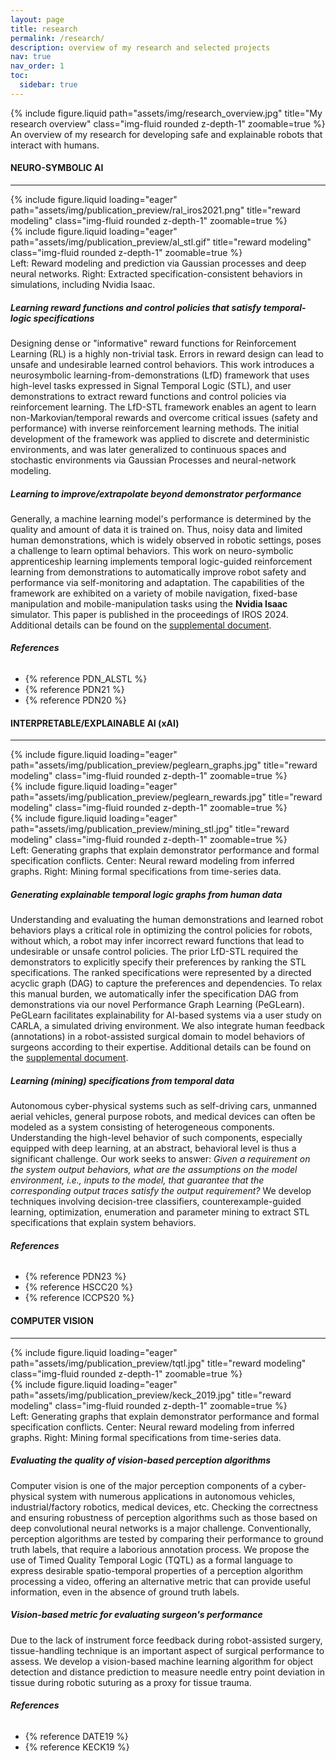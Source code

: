 ```yaml
---
layout: page
title: research
permalink: /research/
description: overview of my research and selected projects
nav: true
nav_order: 1
toc:
  sidebar: true
---
```


<!-- <iframe width="100%" height="800" src="/assets/pdf/research_overview.pdf"> -->

<!-- <img width="100%" height="500" src="/assets/img/.jpg"> -->

<div class="row">
    <div class="col-sm mt-3 mt-md-0">
        {% include figure.liquid path="assets/img/research_overview.jpg" title="My research overview" class="img-fluid rounded z-depth-1" zoomable=true %}
    </div>
</div>
<div class="caption">
    An overview of my research for developing safe and explainable robots that interact with humans.
</div>

#### **NEURO-SYMBOLIC AI**

---

<div class="row">
    <div class="col-sm-4 mt-3 mt-md-0">
        {% include figure.liquid loading="eager" path="assets/img/publication_preview/ral_iros2021.png" title="reward modeling" class="img-fluid rounded z-depth-1" zoomable=true %}
    </div>
    <div class="col-sm-8 mt-3 mb-md-0">
        {% include figure.liquid loading="eager" path="assets/img/publication_preview/al_stl.gif" title="reward modeling" class="img-fluid rounded z-depth-1" zoomable=true %}
    </div>
</div>
<div class="caption">
    Left: Reward modeling and prediction via Gaussian processes and deep neural networks. Right: Extracted specification-consistent behaviors in simulations, including Nvidia Isaac.
</div>

##### _Learning reward functions and control policies that satisfy temporal-logic specifications_

Designing dense or "informative" reward functions for Reinforcement Learning (RL) is a highly non-trivial task. Errors in reward design can lead to unsafe and undesirable learned control behaviors. This work introduces a neurosymbolic learning-from-demonstrations (LfD) framework that uses high-level tasks expressed in Signal Temporal Logic (STL), and user demonstrations to extract reward functions and control policies via reinforcement learning. The LfD-STL framework enables an agent to learn non-Markovian/temporal rewards and overcome critical issues (safety and performance) with inverse reinforcement learning methods. The initial development of the framework was applied to discrete and deterministic environments, and was later generalized to continuous spaces and stochastic environments via Gaussian Processes and neural-network modeling.

##### _Learning to improve/extrapolate beyond demonstrator performance_

Generally, a machine learning model's performance is determined by the quality and amount of data it is trained on. Thus, noisy data and limited human demonstrations, which is widely observed in robotic settings, poses a challenge to learn optimal behaviors. This work on neuro-symbolic apprenticeship learning implements temporal logic-guided reinforcement learning from demonstrations to automatically improve robot safety and performance via self-monitoring and adaptation. The capabilities of the framework are exhibited on a variety of mobile navigation, fixed-base manipulation and mobile-manipulation tasks using the **Nvidia Isaac** simulator. This paper is published in the proceedings of IROS 2024. Additional details can be found on the [supplemental document](https://aniruddh-puranic.info/assets/pdf/alstl_supp.pdf).

###### **References**

- {% reference PDN_ALSTL %}
- {% reference PDN21 %}
- {% reference PDN20 %}

#### **INTERPRETABLE/EXPLAINABLE AI (xAI)**

---

<div class="row">
    <div class="col-sm mt-3 mt-md-0">
        {% include figure.liquid loading="eager" path="assets/img/publication_preview/peglearn_graphs.jpg" title="reward modeling" class="img-fluid rounded z-depth-1" zoomable=true %}
    </div>
    <div class="col-sm mt-3 mt-md-0">
        {% include figure.liquid loading="eager" path="assets/img/publication_preview/peglearn_rewards.jpg" title="reward modeling" class="img-fluid rounded z-depth-1" zoomable=true %}
    </div>
    <div class="col-sm mt-3 mt-md-0">
        {% include figure.liquid loading="eager" path="assets/img/publication_preview/mining_stl.jpg" title="reward modeling" class="img-fluid rounded z-depth-1" zoomable=true %}
    </div>
</div>
<div class="caption">
    Left: Generating graphs that explain demonstrator performance and formal specification conflicts. Center: Neural reward modeling from inferred graphs. Right: Mining formal specifications from time-series data.
</div>

##### _Generating explainable temporal logic graphs from human data_

Understanding and evaluating the human demonstrations and learned robot behaviors plays a critical role in optimizing the control policies for robots, without which, a robot may infer incorrect reward functions that lead to undesirable or unsafe control policies. The prior LfD-STL required the demonstrators to explicitly specify their preferences by ranking the STL specifications. The ranked specifications were represented by a directed acyclic graph (DAG) to capture the preferences and dependencies. To relax this manual burden, we automatically infer the specification DAG from demonstrations via our novel Performance Graph Learning (PeGLearn). PeGLearn facilitates explainability for AI-based systems via a user study on CARLA, a simulated driving environment. We also integrate human feedback (annotations) in a robot-assisted surgical domain to model behaviors of surgeons according to their expertise. Additional details can be found on the [supplemental document](https://aniruddh-puranic.info/assets/pdf/peglearn_supp.pdf).

##### _Learning (mining) specifications from temporal data_

Autonomous cyber-physical systems such as self-driving cars, unmanned aerial vehicles, general purpose robots, and medical devices can often be modeled as a system consisting of heterogeneous components. Understanding the high-level behavior of such components, especially equipped with deep learning, at an abstract, behavioral level is thus a significant challenge. Our work seeks to answer: _Given a requirement on the system output behaviors, what are the assumptions on the model environment, i.e., inputs to the model, that guarantee that the corresponding output traces satisfy the output requirement?_ We develop techniques involving decision-tree classifiers, counterexample-guided learning, optimization, enumeration and parameter mining to extract STL specifications that explain system behaviors.

###### **References**

- {% reference PDN23 %}
- {% reference HSCC20 %}
- {% reference ICCPS20 %}

#### **COMPUTER VISION**

---

<div class="row">
    <div class="col-sm mt-3 mt-md-0">
        {% include figure.liquid loading="eager" path="assets/img/publication_preview/tqtl.jpg" title="reward modeling" class="img-fluid rounded z-depth-1" zoomable=true %}
    </div>
    <div class="col-sm mt-3 mt-md-0">
        {% include figure.liquid loading="eager" path="assets/img/publication_preview/keck_2019.jpg" title="reward modeling" class="img-fluid rounded z-depth-1" zoomable=true %}
    </div>
</div>
<div class="caption">
    Left: Generating graphs that explain demonstrator performance and formal specification conflicts. Center: Neural reward modeling from inferred graphs. Right: Mining formal specifications from time-series data.
</div>

##### _Evaluating the quality of vision-based perception algorithms_

Computer vision is one of the major perception components of a cyber-physical system with numerous applications in autonomous vehicles, industrial/factory robotics, medical devices, etc. Checking the correctness and ensuring robustness of perception algorithms such as those based on deep convolutional neural networks is a major challenge. Conventionally, perception algorithms are tested by comparing their performance to ground truth labels, that require a laborious annotation process. We propose the use of Timed Quality Temporal Logic (TQTL) as a formal language to express desirable spatio-temporal properties of a perception algorithm processing a video, offering an alternative metric that can provide useful information, even in the absence of ground truth labels.

##### _Vision-based metric for evaluating surgeon's performance_

Due to the lack of instrument force feedback during robot-assisted surgery, tissue-handling technique is an important aspect of surgical performance to assess. We develop a vision-based machine learning algorithm for object detection and distance prediction to measure needle entry point deviation in tissue during robotic suturing as a proxy for tissue trauma.

###### **References**

- {% reference DATE19 %}
- {% reference KECK19 %}
